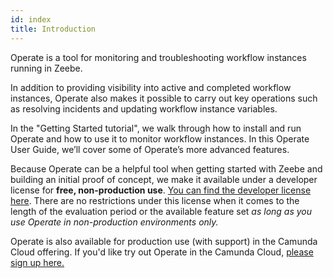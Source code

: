 ```yaml
---
id: index
title: Introduction
---
```


Operate is a tool for monitoring and troubleshooting workflow instances running in Zeebe.

In addition to providing visibility into active and completed workflow instances, Operate also makes it possible to carry out key operations such as resolving <!-- FIXME: [incidents](/reference/incidents.html) --> incidents and updating workflow instance variables.

In the <!-- FIXME: [Getting Started tutorial](/components/zeebe/overview) --> "Getting Started tutorial", we walk through how to install and run Operate and how to use it to monitor workflow instances. In this Operate User Guide, we’ll cover some of Operate’s more advanced features.

Because Operate can be a helpful tool when getting started with Zeebe and building an initial proof of concept, we make it available under a developer license for **free, non-production use**. [You can find the developer license here](https://zeebe.io/legal/operate-evaluation-license/). There are no restrictions under this license when it comes to the length of the evaluation period or the available feature set _as long as you use Operate in non-production environments only._

Operate is also available for production use (with support) in the Camunda Cloud offering. If you'd like try out Operate in the Camunda Cloud, [please sign up here.](https://accounts.cloud.camunda.io/signup)
